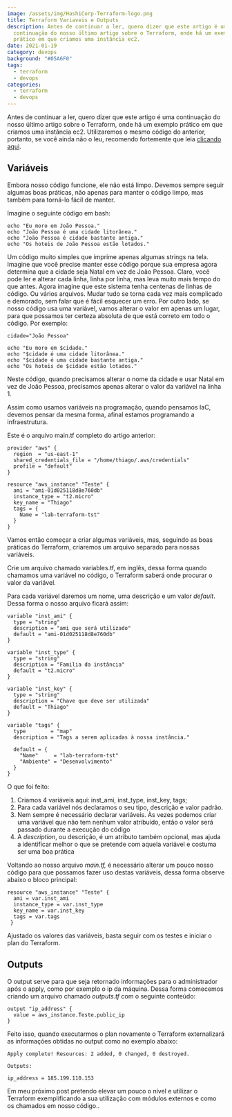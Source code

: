 ```yaml
---
image: /assets/img/HashiCorp-Terraform-logo.png
title: Terraform Variaveis e Outputs
description: Antes de continuar a ler, quero dizer que este artigo é uma
  continuação do nosso último artigo sobre o Terraform, onde há um exemplo
  prático em que criamos uma instância ec2.
date: 2021-01-19
category: devops
background: "#05A6F0"
tags:
  - terraform
  - devops
categories:
  - terraform
  - devops
---
```

Antes de continuar a ler, quero dizer que este artigo é uma continuação do nosso último artigo sobre o Terraform, onde há um exemplo prático em que criamos uma instância ec2. Utilizaremos o mesmo código do anterior, portanto, se você ainda não o leu, recomendo fortemente que leia [clicando aqui](https://thiagoalexandria.com.br/criando-uma-instancia-ec2-usando-terraform/).

## Variáveis

Embora nosso código funcione, ele não está limpo. Devemos sempre seguir algumas boas práticas, não apenas para manter o código limpo, mas também para torná-lo fácil de manter.

Imagine o seguinte código em bash:

```
echo "Eu moro em João Pessoa."
echo "João Pessoa é uma cidade litorânea."
echo "João Pessoa é cidade bastante antiga."
echo "Os hoteis de João Pessoa estão lotados."
```

Um código muito simples que imprime apenas algumas strings na tela. Imagine que você precise manter esse código porque sua empresa agora determina que a cidade seja Natal em vez de João Pessoa. Claro, você pode ler e alterar cada linha, linha por linha, mas leva muito mais tempo do que antes. Agora imagine que este sistema tenha centenas de linhas de código. Ou vários arquivos. Mudar tudo se torna cada vez mais complicado e demorado, sem falar que é fácil esquecer um erro. Por outro lado, se nosso código usa uma variável, vamos alterar o valor em apenas um lugar, para que possamos ter certeza absoluta de que está correto em todo o código. Por exemplo:

```
cidade="João Pessoa"

echo "Eu moro em $cidade."
echo "$cidade é uma cidade litorânea."
echo "$cidade é uma cidade bastante antiga."
echo "Os hoteis de $cidade estão lotados."
```

Neste código, quando precisamos alterar o nome da cidade e usar Natal em vez de João Pessoa, precisamos apenas alterar o valor da variável na linha 1.

Assim como usamos variáveis ​​na programação, quando pensamos IaC, devemos pensar da mesma forma, afinal estamos programando a infraestrutura. 

Este é o arquivo main.tf completo do artigo anterior:

```
provider "aws" {
  region  = "us-east-1"
  shared_credentials_file = "/home/thiago/.aws/credentials"
  profile = "default"
}

resource "aws_instance" "Teste" {
  ami = "ami-01d025118d8e760db"
  instance_type = "t2.micro"
  key_name = "Thiago"
  tags = {
    Name = "lab-terraform-tst"
  }
}
```

Vamos então começar a criar algumas variáveis, mas, seguindo as boas práticas do Terraform, criaremos um arquivo separado para nossas variáveis.

Crie um arquivo chamado variables.tf, em inglês, dessa forma quando chamamos uma variável no código, o Terraform saberá onde procurar o valor da variável.

Para cada variável daremos um nome, uma descrição e um valor *default*. Dessa forma o nosso arquivo ficará assim:

```
variable "inst_ami" {
  type = "string"
  description = "ami que será utilizado"
  default = "ami-01d025118d8e760db"
}

variable "inst_type" {
  type = "string"
  description = "Familia da instância"
  default = "t2.micro"
}

variable "inst_key" {
  type = "string"
  description = "Chave que deve ser utilizada"
  default = "Thiago"
}

variable "tags" {
  type        = "map"
  description = "Tags a serem aplicadas à nossa instância."

  default = {
    "Name"     = "lab-terraform-tst"
    "Ambiente" = "Desenvolvimento"
  }
}
```

O que foi feito:

1. Criamos 4 variáveis aqui: inst_ami, inst_type, inst_key, tags;
2. Para cada variável nós declaramos o seu tipo, descrição e valor padrão.
3. Nem sempre é necessário declarar variáveis. Às vezes podemos criar uma variável que não tem nenhum valor atribuído, então o valor será passado durante a execução do código
4. A *description*, ou descrição, é um atributo também opcional, mas ajuda a identificar melhor o que se pretende com aquela variável e costuma ser uma boa prática

Voltando ao nosso arquivo *main.tf,* é necessário alterar um pouco nosso código para que possamos fazer uso destas variáveis, dessa forma observe abaixo o bloco principal:

```
resource "aws_instance" "Teste" {
  ami = var.inst_ami
  instance_type = var.inst_type
  key_name = var.inst_key
  tags = var.tags
 }
```

Ajustado os valores das variáveis, basta seguir com os testes e iniciar o plan do Terraform. 

## Outputs

O output serve para que seja retornado informações para o administrador após o apply, como por exemplo o ip da máquina. Dessa forma comecemos criando um arquivo chamado *outputs.tf* com o seguinte conteúdo:

```
output "ip_address" {
  value = aws_instance.Teste.public_ip
}
```

Feito isso, quando executarmos o plan novamente o Terraform externalizará as informações obtidas no output como no exemplo abaixo:

```
Apply complete! Resources: 2 added, 0 changed, 0 destroyed.

Outputs:

ip_address = 185.199.110.153
```

Em meu próximo post pretendo elevar um pouco o nível e utilizar o Terraform exemplificando a sua utilização com módulos externos e como os chamados em nosso código..